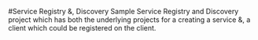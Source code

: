 #Service Registry &, Discovery
	Sample Service Registry and Discovery project which has both the 
	underlying projects for a creating a service &, a client which could be registered on the client.